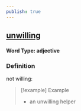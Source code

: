 ```yaml
---
publish: true
---
```


## [unwilling](https://dictionary.cambridge.org/dictionary/english/unwilling)

#### Word Type: adjective
### Definition
not willing:

>[!example] Example
> - an unwilling helper
